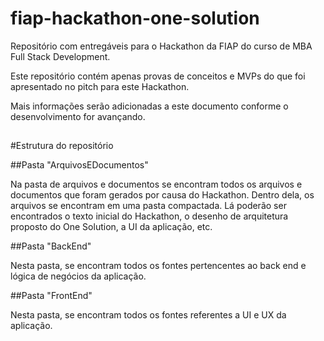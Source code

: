 # fiap-hackathon-one-solution
Repositório com entregáveis para o Hackathon da FIAP do curso de MBA Full Stack Development.

Este repositório contém apenas provas de conceitos e MVPs do que foi apresentado no pitch para este Hackathon.

Mais informações serão adicionadas a este documento conforme o desenvolvimento for avançando.

##

#Estrutura do repositório

##Pasta "ArquivosEDocumentos"

Na pasta de arquivos e documentos se encontram todos os arquivos e documentos que foram gerados por causa do Hackathon. Dentro dela, os arquivos se encontram em uma pasta compactada. Lá poderão ser encontrados o texto inicial do Hackathon, o desenho de arquitetura proposto do One Solution, a UI da aplicação, etc.

##Pasta "BackEnd"

Nesta pasta, se encontram todos os fontes pertencentes ao back end e lógica de negócios da aplicação.

##Pasta "FrontEnd"

Nesta pasta, se encontram todos os fontes referentes a UI e UX da aplicação.

##
